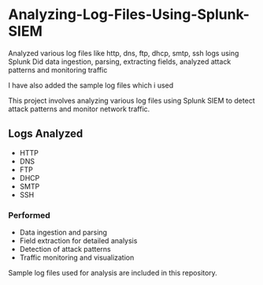 # Analyzing-Log-Files-Using-Splunk-SIEM

Analyzed various log files like http, dns, ftp, dhcp, smtp, ssh logs using Splunk
Did data ingestion, parsing, extracting fields, analyzed attack patterns and monitoring traffic

I have also added the sample log files which i used 

This project involves analyzing various log files using Splunk SIEM to detect attack patterns and monitor network traffic.

## Logs Analyzed
* HTTP
* DNS
* FTP
* DHCP
* SMTP
* SSH
  
### Performed
- Data ingestion and parsing
- Field extraction for detailed analysis
- Detection of attack patterns
- Traffic monitoring and visualization

Sample log files used for analysis are included in this repository.
